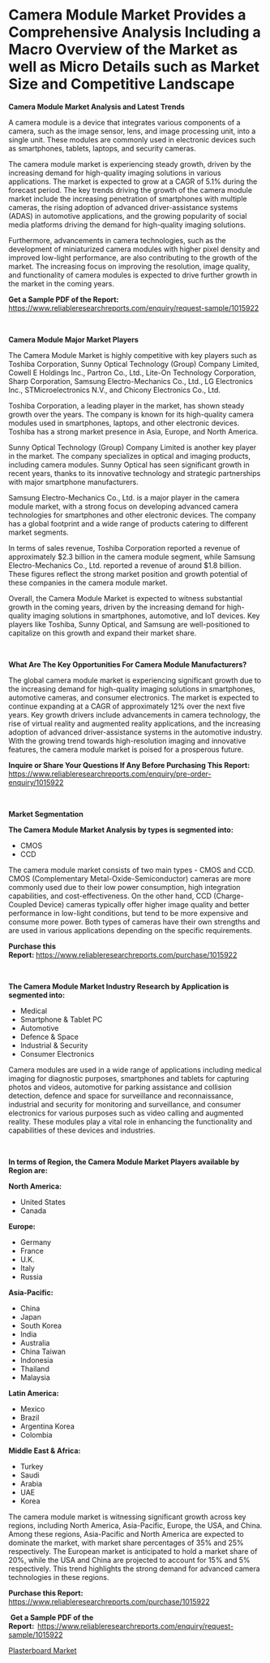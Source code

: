 <p><h1>Camera Module Market Provides a Comprehensive Analysis Including a Macro Overview of the Market as well as Micro Details such as Market Size and Competitive Landscape</h1></p><p><strong>Camera Module Market Analysis and Latest Trends</strong></p>
<p><p>A camera module is a device that integrates various components of a camera, such as the image sensor, lens, and image processing unit, into a single unit. These modules are commonly used in electronic devices such as smartphones, tablets, laptops, and security cameras.</p><p>The camera module market is experiencing steady growth, driven by the increasing demand for high-quality imaging solutions in various applications. The market is expected to grow at a CAGR of 5.1% during the forecast period. The key trends driving the growth of the camera module market include the increasing penetration of smartphones with multiple cameras, the rising adoption of advanced driver-assistance systems (ADAS) in automotive applications, and the growing popularity of social media platforms driving the demand for high-quality imaging solutions.</p><p>Furthermore, advancements in camera technologies, such as the development of miniaturized camera modules with higher pixel density and improved low-light performance, are also contributing to the growth of the market. The increasing focus on improving the resolution, image quality, and functionality of camera modules is expected to drive further growth in the market in the coming years.</p></p>
<p><strong>Get a Sample PDF of the Report:&nbsp;</strong> <a href="https://www.reliableresearchreports.com/enquiry/request-sample/1015922">https://www.reliableresearchreports.com/enquiry/request-sample/1015922</a></p>
<p>&nbsp;</p>
<p><strong>Camera Module Major Market Players</strong></p>
<p><p>The Camera Module Market is highly competitive with key players such as Toshiba Corporation, Sunny Optical Technology (Group) Company Limited, Cowell E Holdings Inc., Partron Co., Ltd., Lite-On Technology Corporation, Sharp Corporation, Samsung Electro-Mechanics Co., Ltd., LG Electronics Inc., STMicroelectronics N.V., and Chicony Electronics Co., Ltd.</p><p>Toshiba Corporation, a leading player in the market, has shown steady growth over the years. The company is known for its high-quality camera modules used in smartphones, laptops, and other electronic devices. Toshiba has a strong market presence in Asia, Europe, and North America.</p><p>Sunny Optical Technology (Group) Company Limited is another key player in the market. The company specializes in optical and imaging products, including camera modules. Sunny Optical has seen significant growth in recent years, thanks to its innovative technology and strategic partnerships with major smartphone manufacturers.</p><p>Samsung Electro-Mechanics Co., Ltd. is a major player in the camera module market, with a strong focus on developing advanced camera technologies for smartphones and other electronic devices. The company has a global footprint and a wide range of products catering to different market segments.</p><p>In terms of sales revenue, Toshiba Corporation reported a revenue of approximately $2.3 billion in the camera module segment, while Samsung Electro-Mechanics Co., Ltd. reported a revenue of around $1.8 billion. These figures reflect the strong market position and growth potential of these companies in the camera module market.</p><p>Overall, the Camera Module Market is expected to witness substantial growth in the coming years, driven by the increasing demand for high-quality imaging solutions in smartphones, automotive, and IoT devices. Key players like Toshiba, Sunny Optical, and Samsung are well-positioned to capitalize on this growth and expand their market share.</p></p>
<p>&nbsp;</p>
<p><strong>What Are The Key Opportunities For Camera Module Manufacturers?</strong></p>
<p><p>The global camera module market is experiencing significant growth due to the increasing demand for high-quality imaging solutions in smartphones, automotive cameras, and consumer electronics. The market is expected to continue expanding at a CAGR of approximately 12% over the next five years. Key growth drivers include advancements in camera technology, the rise of virtual reality and augmented reality applications, and the increasing adoption of advanced driver-assistance systems in the automotive industry. With the growing trend towards high-resolution imaging and innovative features, the camera module market is poised for a prosperous future.</p></p>
<p><strong>Inquire or Share Your Questions If Any Before Purchasing This Report:</strong> <a href="https://www.reliableresearchreports.com/enquiry/pre-order-enquiry/1015922">https://www.reliableresearchreports.com/enquiry/pre-order-enquiry/1015922</a></p>
<p>&nbsp;</p>
<p><strong>Market Segmentation</strong></p>
<p><strong>The Camera Module Market Analysis by types is segmented into:</strong></p>
<p><ul><li>CMOS</li><li>CCD</li></ul></p>
<p><p>The camera module market consists of two main types - CMOS and CCD. CMOS (Complementary Metal-Oxide-Semiconductor) cameras are more commonly used due to their low power consumption, high integration capabilities, and cost-effectiveness. On the other hand, CCD (Charge-Coupled Device) cameras typically offer higher image quality and better performance in low-light conditions, but tend to be more expensive and consume more power. Both types of cameras have their own strengths and are used in various applications depending on the specific requirements.</p></p>
<p><strong>Purchase this Report:&nbsp;</strong><a href="https://www.reliableresearchreports.com/purchase/1015922">https://www.reliableresearchreports.com/purchase/1015922</a></p>
<p>&nbsp;</p>
<p><strong>The Camera Module Market Industry Research by Application is segmented into:</strong></p>
<p><ul><li>Medical</li><li>Smartphone & Tablet PC</li><li>Automotive</li><li>Defence & Space</li><li>Industrial & Security</li><li>Consumer Electronics</li></ul></p>
<p><p>Camera modules are used in a wide range of applications including medical imaging for diagnostic purposes, smartphones and tablets for capturing photos and videos, automotive for parking assistance and collision detection, defence and space for surveillance and reconnaissance, industrial and security for monitoring and surveillance, and consumer electronics for various purposes such as video calling and augmented reality. These modules play a vital role in enhancing the functionality and capabilities of these devices and industries.</p></p>
<p>&nbsp;</p>
<p><strong>In terms of Region, the Camera Module Market Players available by Region are:</strong></p>
<p>
    <p> <strong> North America: </strong>
        <ul>
            <li>United States</li>
            <li>Canada</li>
        </ul>
        </p> 
    <p> <strong> Europe: </strong>
        <ul>
            <li>Germany</li>
            <li>France</li>
            <li>U.K.</li>
            <li>Italy</li>
            <li>Russia</li>
        </ul>
        </p> 
    <p> <strong> Asia-Pacific: </strong>
        <ul>
            <li>China</li>
            <li>Japan</li>
            <li>South Korea</li>
            <li>India</li>
            <li>Australia</li>
            <li>China Taiwan</li>
            <li>Indonesia</li>
            <li>Thailand</li>
            <li>Malaysia</li>
        </ul>
        </p> 
    <p> <strong> Latin America: </strong>
        <ul>
            <li>Mexico</li>
            <li>Brazil</li>
            <li>Argentina Korea</li>
            <li>Colombia</li>
        </ul>
        </p> 
    <p> <strong> Middle East & Africa: </strong>
        <ul>
            <li>Turkey</li>
            <li>Saudi</li>
            <li>Arabia</li>
            <li>UAE</li>
            <li>Korea</li>
        </ul>
    </p>
    </p>
<p><p>The camera module market is witnessing significant growth across key regions, including North America, Asia-Pacific, Europe, the USA, and China. Among these regions, Asia-Pacific and North America are expected to dominate the market, with market share percentages of 35% and 25% respectively. The European market is anticipated to hold a market share of 20%, while the USA and China are projected to account for 15% and 5% respectively. This trend highlights the strong demand for advanced camera technologies in these regions.</p></p>
<p><strong>Purchase this Report: </strong><a href="https://www.reliableresearchreports.com/purchase/1015922">https://www.reliableresearchreports.com/purchase/1015922</a></p>
<p>&nbsp;<strong>Get a Sample PDF of the Report:&nbsp;&nbsp;</strong><a href="https://www.reliableresearchreports.com/enquiry/request-sample/1015922">https://www.reliableresearchreports.com/enquiry/request-sample/1015922</a></p>
<p><strong></strong></p>
<p><p><a href="https://bubble-tree-ea4.notion.site/Decoding-the-Plasterboard-Market-A-Deep-Dive-into-the-Latest-Market-Trends-Market-Segmentation-an-1b7d23c577d34ee29e7af24a585f573a">Plasterboard Market</a></p></p>